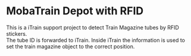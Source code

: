 # MobaTrain Depot with RFID
This is a iTrain support project to detect Train Magazine tubes by RFID stickers. <br>
The tube ID is forwarded to iTrain. Inside iTrain the information is used to set the train magazine object to the correct position. <br>
